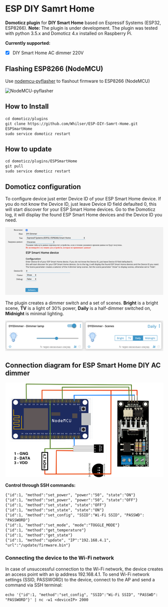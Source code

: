 # ESP DIY Samrt Home
**Domoticz plugin** for **DIY Smart Home** based on Espressif Systems (ESP32, ESP8266). **Note:** The plugin is under development. The plugin was tested with python 3.5.x and Domoticz 4.x installed on Raspberry Pi.

**Currently supported:**

- [x] DIY Smart Home AC dimmer 220V

## Flashing ESP8266 (NodeMCU)

Use [nodemcu-pyflasher](https://github.com/marcelstoer/nodemcu-pyflasher/) to flashout firmware to ESP8266 (NodeMCU)

![NodeMCU-pyflasher](https://github.com/marcelstoer/nodemcu-pyflasher/blob/master/images/gui.png)


## How to Install

    cd domoticz/plugins
    git clone https://github.com/Whilser/ESP-DIY-Samrt-Home.git ESPSmartHome
    sudo service domoticz restart

## How to update

    cd domoticz/plugins/ESPSmartHome
    git pull
    sudo service domoticz restart

## Domoticz configuration

To configure device just enter Device ID of your ESP Smart Home device. If you do not know the Device ID, just leave Device ID field defaulted 0, this will start discover for your ESP Smart Home devices. Go to the Domoticz log, it will display the found ESP Smart Home devices and the Device ID you need.

![Domoticz configuration](https://github.com/Whilser/ESP-DIY-Samrt-Home/raw/master/images/DomoticzConfig.png)

The plugin creates a dimmer switch and a set of scenes. **Bright** is a bright scene, **TV** is a light of 30% power, **Daily** is a half-dimmer switched on, **Midnight** is minimal lighting.

![connection diagram](https://github.com/Whilser/ESP-DIY-Samrt-Home/raw/master/images/Units.png)

## Connection diagram for ESP Smart Home DIY AC dimmer

![connection diagram](https://github.com/Whilser/ESP-DIY-Samrt-Home/raw/master/images/ESPDIYSmartHome.png)

**Control through SSH commands:**

    {"id":1, "method":"set_power", "power":"50", "state":"ON"}
    {"id":1, "method":"set_power", "power":"50", "state":"OFF"}
    {"id":1, "method":"set_state", "state":"OFF"}
    {"id":1, "method":"set_state", "state":"ON"}
    {"id":1, "method":"set_config", "SSID":"Wi-Fi SSID", "PASSWD": "PASSWORD"}
    {"id":1, "method":"set_mode", "mode":"TOGGLE_MODE"}
    {"id":1, "method":"get_temperature"}
    {"id":1, "method":"get_state"}
    {"id":1, "method":"update", "IP":"192.168.4.1", "url":"/update/firmware.bin"}
    
 ### Connecting the device to the Wi-Fi network
 
In case of unsuccessful connection to the Wi-Fi network, the device creates an access point with an ip address 192.168.4.1. To send Wi-Fi network settings (SSID, PASSWORD) to the device, connect to the AP and send a command via SSH terminal:

    echo '{"id":1, "method":"set_config", "SSID":"Wi-Fi SSID", "PASSWD": "PASSWORD"}' | nc -w1 <deviceIP> 2000
